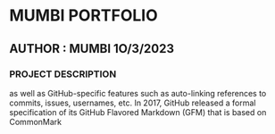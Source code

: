 # MUMBI PORTFOLIO
## AUTHOR : MUMBI 1O/3/2023
### PROJECT DESCRIPTION
 as well as GitHub-specific features such as auto-linking references to commits, issues, usernames, etc. In 2017, GitHub released a formal specification of its GitHub Flavored Markdown (GFM) that is based on CommonMark

